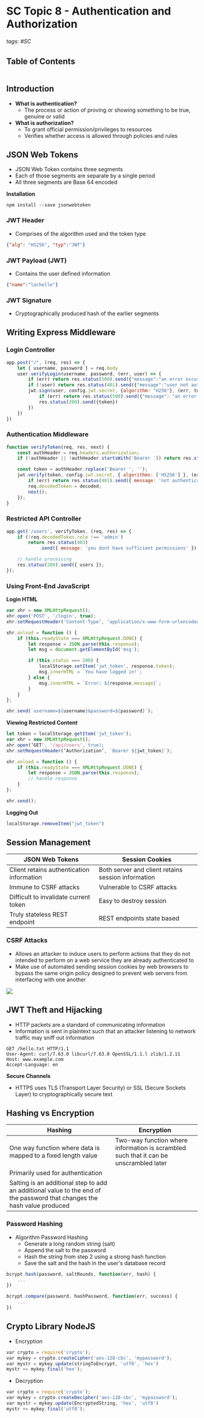 # SC Topic 8 - Authentication and Authorization

###### tags: #SC 

## Table of Contents
```toc
```

## Introduction
- **What is authentication?**
	- The process or action of proving or showing something to be true, genuine or valid
- **What is authorization?**
	- To grant official permission/privileges to resources
	- Verifies whether access is allowed through policies and rules

## JSON Web Tokens
- JSON Web Token contains three segments
- Each of those segments are separate by a single period
- All three segments are Base 64 encoded

**Installation**
```
npm install --save jsonwebtoken
```

### JWT Header
- Comprises of the algorithm used and the token type
```json
{"alg": "HS256", "typ":"JWT"}
```

### JWT Payload (JWT)
- Contains the user defined information
```json
{"name":"lachelle"}
```

### JWT Signature
- Cryptographically produced hash of the earlier segments

## Writing Express Middleware
### Login Controller
```js
app.post("/", (req, res) => {
	let { username, password } = req.body
	user.verifyLogin(username, password, (err, user) => {
		if (err) return res.status(500).send({"message":"an error occurred"})
		if (!user) return res.status(401).send({"message":"user not authenticated"})
		jwt.sign(user, config.jwt.secret, {algorithm: "H256"}, (err, token) => {
			if (err) return res.status(500).send({"message": "an error occurred"})
			res.status(200).send({token})
		})
	})
})
```

### Authentication Middleware
```js
function verifyToken(req, res, next) {
    const authHeader = req.headers.authorization;
    if (!authHeader || !authHeader.startsWith('Bearer ')) return res.status(401).send({ message: 'not authenticated' });

    const token = authHeader.replace('Bearer ', '');
    jwt.verify(token, config.jwt.secret, { algorithms: ['HS256'] }, (err, decoded) => {
	    if (err) return res.status(401).send({ message: 'not authenticated' });
        req.decodedToken = decoded;
        next();
    });
}
```

### Restricted API Controller
```js
app.get('/users', verifyToken, (req, res) => {
    if (!req.decodedToken.role !== 'admin')
        return res.status(403)
            .send({ message: 'you dont have sufficient permissions' });

    // handle processing
    res.status(200).send({ users });
});
```

### Using Front-End JavaScript
**Login HTML**
```js
var xhr = new XMLHttpRequest();
xhr.open('POST', '/login', true);
xhr.setRequestHeader('Content-Type’, ‘application/x-www-form-urlencoded’);

xhr.onload = function () {
    if (this.readyState === XMLHttpRequest.DONE) {
        let response = JSON.parse(this.response);
        let msg = document.getElementById('msg');

        if (this.status === 200) {
            localStorage.setItem('jwt_token', response.token);
            msg.innerHTML = `You have logged in!`;
        } else {
            msg.innerHTML = `Error: ${response.message}`;
        }
    }
};

xhr.send(`username=${username}&password=${password}`);
```

**Viewing Restricted Content**
```js
let token = localStorage.getItem('jwt_token');
var xhr = new XMLHttpRequest();
xhr.open(‘GET', '/api/users', true);
xhr.setRequestHeader(‘Authorization’, `Bearer ${jwt_token}`);

xhr.onload = function () {
    if (this.readyState === XMLHttpRequest.DONE) {
        let response = JSON.parse(this.response);
        // handle response
    }
};

xhr.send();
```

**Logging Out**
```js
localStorage.removeItem("jwt_token")
```

## Session Management
| JSON Web Tokens                           | Session Cookies                                    |
| ----------------------------------------- | -------------------------------------------------- |
| Client retains authentication information | Both server and client retains session information |
| Immune to CSRF attacks                    | Vulnerable to CSRF attacks                         |
| Difficult to invalidate current token     | Easy to destroy session                            |
| Truly stateless REST endpoint             | REST endpoints state based                         |

### CSRF Attacks
- Allows an attacker to induce users to perform actions that they do not intended to perform on a web service they are already authenticated to
- Make use of automated sending session cookies by web browsers to bypass the same origin policy designed to prevent web servers from interfacing with one another

![](https://i.imgur.com/NC0fu7G.png)

## JWT Theft and Hijacking
- HTTP packets are a standard of communicating information
- Information is sent in plaintext such that an attacker listening to network traffic may sniff out information

```
GET /hello.txt HTTP/1.1
User-Agent: curl/7.63.0 libcurl/7.63.0 OpenSSL/1.1.l zlib/1.2.11
Host: www.example.com
Accept-Language: en
```

**Secure Channels**
- HTTPS uses TLS (Transport Layer Security) or SSL (Secure Sockets Layer) to cryptographically secure text

## Hashing vs Encryption
| Hashing                                                                                                                  | Encryption                                                                            |
| ------------------------------------------------------------------------------------------------------------------------ | ------------------------------------------------------------------------------------- |
| One way function where data is mapped to a fixed length value                                                            | Two-way function where information is scrambled such that it can be unscrambled later |
| Primarily used for authentication                                                                                        |                                                                                       |
| Salting is an additional step to add an additional value to the end of the password that changes the hash value produced |                                                                                       |

### Password Hashing
- Algorithm Password Hashing
	- Generate a long random string (salt)
	- Append the salt to the password
	- Hash the string from step 2 using a strong hash function
	- Save the salt and the hash in the user's database record

```js
bcrypt.hash(password, saltRounds, function(err, hash) {
	...
})

bcrypt.compare(password, hashPassword, function(err, success) {
	...
})
```

## Crypto Library NodeJS
- Encryption
```js
var crypto = require('crypto');
var mykey = crypto.createCipher('aes-128-cbc', 'mypassword');
var mystr = mykey.update(stringToEncrypt, 'utf8', 'hex')
mystr += mykey.final('hex');
```

- Decryption
```js
var crypto = require('crypto');
var mykey = crypto.createDecipher('aes-128-cbc', 'mypassword');
var mystr = mykey.update(EncryptedString, 'hex', 'utf8')
mystr += mykey.final('utf8');
```